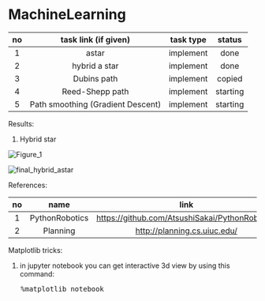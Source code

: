 # MachineLearning
   |no |  task link (if given) |  task type   | status |
   |:-:| :-------------------: | :-------------------: | :-----------: |
   | 1 | astar | implement |     done      |
   | 2 | hybrid a star | implement |    done     |
   | 3 | Dubins path | implement |     copied      |
   | 4 | Reed-Shepp path | implement |     starting      |
   | 5 | Path smoothing (Gradient Descent) | implement |     starting      |
   
   
   Results:
   
   1. Hybrid star
   
   ![Figure_1](https://user-images.githubusercontent.com/24115387/119111985-9128e280-ba5e-11eb-8148-a5e0168e068d.png)
   
   ![final_hybrid_astar](https://user-images.githubusercontent.com/24115387/119453365-4f57af00-bd72-11eb-95f8-712969aac2c8.png)

   
   References:


   |no |  name |  link  | 
   |:-:| :-------------------: | :-------------------: |
   | 1 | PythonRobotics | https://github.com/AtsushiSakai/PythonRobotics |
   | 2 | Planning | http://planning.cs.uiuc.edu/ |
   
   
   
   Matplotlib tricks:
   
   1. in jupyter notebook you can get interactive 3d view by using this command:
   <pre>
   %matplotlib notebook
   <pre>
